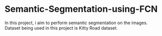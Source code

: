 # Semantic-Segmentation-using-FCN

In this project, i aim to perform semantic segmentation on the images. Dataset being used in this project is Kitty Road dataset. 
